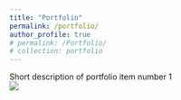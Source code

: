 ```yaml
---
title: "Portfolio"
permalink: /portfolio/
author_profile: true
# permalink: /Portfolio/
# collection: portfolio
---
```


Short description of portfolio item number 1<br/><img src='/images/500x300.png'>

